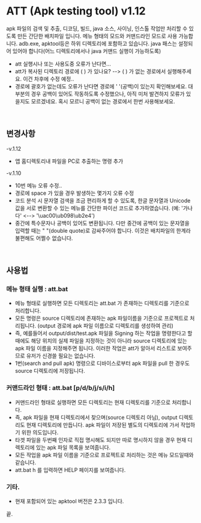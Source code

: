 # ATT (Apk testing tool) v1.12

apk 파일의 검색 및 추출, 디코딩, 빌드, java 소스, 사이닝, 인스톨 작업만 처리할 수 있도록 만든 간단한 배치파일 입니다. 메뉴 형태의 모드와 커맨드라인 모드로 사용 가능합니다. adb.exe, apktool등은 하위 디렉토리에 포함하고 있습니다. java 패스는 설정되어 있어야 합니다(어느 디렉토리에서나 java 커맨드 실행이 가능하도록)
- att 실행시나 또는 사용도중 오류가 난다면...
- att가 복사된 디렉토리 경로에 ( ) 가 있나요? --> ( ) 가 없는 경로에서 실행해주세요. 이건 차후에 수정 예정..
- 경로에 괄호가 없는데도 오류가 난다면 경로에 ' '(공백)이 있는지 확인해보세요. 대부분의 경우 공백이 있어도 작동하도록 수정했으나, 아직 미처 발견하지 모류가 있을지도 모르겠네요. 혹시 모르니 공백이 없는 경로에서 한번 사용해보세요.

<br/>

## 변경사항
-v.1.12
- 앱 홈디렉토리내 파일을 PC로 추출하는 명령 추가

-v.1.10
- 10번 메뉴 오류 수정..
- 경로에 space 가 있을 경우 발생하는 몇가지 오류 수정
- 코드 분석 시 문자열 검색을 조금 편리하게 할 수 있도록, 한글 문자열과 Unicode 값을 서로 변환할 수 있는 메뉴를 간단한 파이선 코드로 추가하였습니다. (예: '가나다' <--> '\uac00\ub098\ub2e4')
- 중간에 특수문자나 공백이 있어도 변환됩니다. 다만 중간에 공백이 있는 문자열을 입력할 때는 " "(double quote)로 감싸주어야 합니다. 이것은 배치파일의 한계라 불편해도 어쩔수 없습니다.

<br/>

## 사용법
### 메뉴 형태 실행 : att.bat
- 메뉴 형태로 실행하면 모든 디렉토리는 att.bat 가 존재하는 디렉토리를 기준으로 처리합니다.
- 모든 명령은 source 디렉토리에 존재하는 apk 파일이름을 기준으로 프로젝트로 처리됩니다. (output 경로에 apk 파일 이름으로 디렉토리를 생성하여 관리)
- 즉, 예를들어서 output/dist/test.apk 파일을 Signing 하는 작업을 명령한다고 할 때에도 해당 위치의 실제 파일을 지정하는 것이 아니라 source 디렉토리에 있는 apk 파일 이름을 지정해주면 됩니다. 이러한 작업은 att가 알아서 리스트로 보여주므로 유저가 신경쓸 필요는 없습니다.
- 1번(search and pull apk) 명령으로 디바이스로부터 apk 파일을 pull 한 경우도 source 디렉토리에 저장됩니다.


### 커맨드라인 형태  : att.bat [p/d/b/j/s/i/h]
- 커맨드라인 형태로 실행하면 모든 디렉토리는 현재 디렉토리를 기준으로 처리합니다.
- 즉, apk 파일을 현재 디렉토리에서 찾으며(source 디렉토리 아님), output 디렉토리도 현재 디렉토리에 만듭니다. apk 파일이 저장된 별도의 디렉토리에 가서 작업하기 위한 의도입니다.
- 타겟 파일을 두번째 인자로 직접 명시해도 되지만 따로 명시하지 않을 경우 현재 디렉토리에 있는 apk 파일 목록을 보여줍니다.
- 모든 작업을 apk 파일 이름을 기준으로 프로젝트로 처리하는 것은 메뉴 모드일때와 같습니다.
- att.bat h 를 입력하면 HELP 페이지를 보여줍니다.


### 기타.
- 현재 포함되어 있는 apktool 버전은 2.3.3 입니다.

끝.


